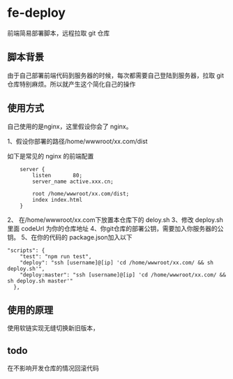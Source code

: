 # fe-deploy
前端简易部署脚本，远程拉取 git 仓库

## 脚本背景
由于自己部署前端代码到服务器的时候，每次都需要自己登陆到服务器，拉取 git 仓库特别麻烦。所以就产生这个简化自己的操作

## 使用方式
自己使用的是nginx，这里假设你会了 nginx。

1、假设你部署的路径/home/wwwroot/xx.com/dist

如下是常见的 nginx 的前端配置

```
	server {
        listen       80;
        server_name active.xxx.cn;

		root /home/wwwroot/xx.com/dist;
		index index.html
    }
```
2、 在/home/wwwroot/xx.com下放置本仓库下的 deloy.sh
3、修改 deploy.sh 里面 codeUrl 为你的仓库地址
4、你git仓库的部署公钥，需要加入你服务器的公钥。
5、在你的代码的 package.json加入以下

```
"scripts": {
    "test": "npm run test",
    "deploy": "ssh [username]@[ip] 'cd /home/wwwroot/xx.com/ && sh deploy.sh'",
    "deploy:master": "ssh [username]@[ip] 'cd /home/wwwroot/xx.com/ && sh deploy.sh master'"
  },
```

## 使用的原理
使用软链实现无缝切换新旧版本，

## todo
在不影响开发仓库的情况回滚代码






